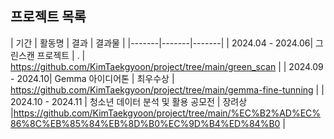 ## 프로젝트 목록

| 기간 | 활동명 | 결과 | 결과물 |
|-------|-------|-------|
| 2024.04 - 2024.06| 그린스캔 프로젝트 | . | https://github.com/KimTaekgyoon/project/tree/main/green_scan |
| 2024.09 - 2024.10| Gemma 아이디어톤 | 최우수상 | https://github.com/KimTaekgyoon/project/tree/main/gemma-fine-tunning |
| 2024.10 - 2024.11 | 청소년 데이터 분석 및 활용 공모전 | 장려상 |https://github.com/KimTaekgyoon/project/tree/main/%EC%B2%AD%EC%86%8C%EB%85%84%EB%8D%B0%EC%9D%B4%ED%84%B0 |
